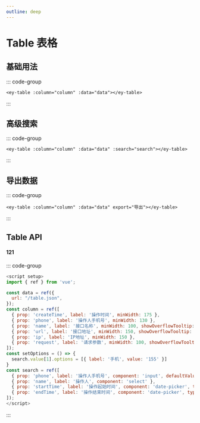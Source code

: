 ```yaml
---
outline: deep
---
```


# Table 表格

## 基础用法

<ey-table :column="column" :data="data"></ey-table>

::: code-group

```vue [template]
<ey-table :column="column" :data="data"></ey-table>
```

:::

## 高级搜索

<ey-table :column="column" :data="data" :search="search"></ey-table>

::: code-group

```vue [template]
<ey-table :column="column" :data="data" :search="search"></ey-table>
```

:::

## 导出数据

<ey-table :column="column" :data="data" export="导出"></ey-table>

::: code-group

```vue [template]
<ey-table :column="column" :data="data" export="导出"></ey-table>
```

:::

## Table API

#### 121


::: code-group

```js [script]
<script setup>
import { ref } from 'vue';

const data = ref({
  url: "/table.json",
});
const column = ref([
  { prop: 'createTime', label: '操作时间', minWidth: 175 },
  { prop: 'phone', label: '操作人手机号', minWidth: 130 },
  { prop: 'name', label: '接口名称', minWidth: 100, showOverflowTooltip: true },
  { prop: 'url', label: '接口地址', minWidth: 150, showOverflowTooltip: true },
  { prop: 'ip', label: 'IP地址', minWidth: 150 },
  { prop: 'request', label: '请求参数', minWidth: 100, showOverflowTooltip: true },
]);
const setOptions = () => {
  search.value[1].options = [{ label: '手机', value: '155' }]
}
const search = ref([
  { prop: 'phone', label: '操作人手机号', component: 'input', defaultValue: '15533442259', onChange: setOptions },
  { prop: 'name', label: '操作人', component: 'select' },
  { prop: 'startTime', label: '操作起始时间', component: 'date-picker', type: 'datetime', format: 'YYYY-MM-DD HH:mm:ss' },
  { prop: 'endTime', label: '操作结束时间', component: 'date-picker', type: 'datetime', format: 'YYYY-MM-DD HH:mm:ss', gte: 'startTime' },
]);
</script>
```

:::

<script setup>
import { ref } from 'vue';

const tableRef = ref();
const data = ref({
  url: "/table.json",
});
const column = ref([
  { prop: 'createTime', label: '操作时间', minWidth: 175 },
  { prop: 'phone', label: '操作人手机号', minWidth: 130 },
  { prop: 'name', label: '接口名称', minWidth: 100, showOverflowTooltip: true },
  { prop: 'url', label: '接口地址', minWidth: 150, showOverflowTooltip: true },
  { prop: 'ip', label: 'IP地址', minWidth: 150 },
  { prop: 'request', label: '请求参数', minWidth: 100, showOverflowTooltip: true },
]);
const setOptions = () => {
  search.value[1].options = [{ label: '手机', value: '155' }]
}
const search = ref([
  { prop: 'phone', label: '操作人手机号', component: 'input', defaultValue: '15533442259', onChange: setOptions },
  { prop: 'name', label: '操作人', component: 'select' },
  { prop: 'startTime', label: '操作起始时间', component: 'date-picker', type: 'datetime', format: 'YYYY-MM-DD HH:mm:ss' },
  { prop: 'endTime', label: '操作结束时间', component: 'date-picker', type: 'datetime', format: 'YYYY-MM-DD HH:mm:ss', gte: 'startTime' },
]);
</script>
<style>
  table, li {
    margin: 0 !important;
  }
</style>



